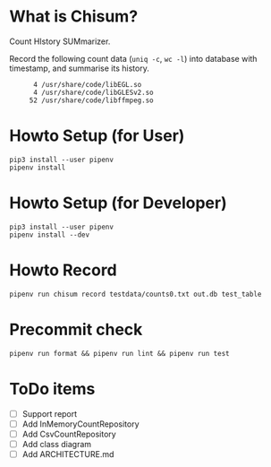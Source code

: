 # What is Chisum?
Count HIstory SUMmarizer.

Record the following count data (`uniq -c`, `wc -l`) into database with timestamp, and summarise its history.

```
      4 /usr/share/code/libEGL.so
      4 /usr/share/code/libGLESv2.so
     52 /usr/share/code/libffmpeg.so
```

# Howto Setup (for User)

```
pip3 install --user pipenv
pipenv install
```

# Howto Setup (for Developer)

```
pip3 install --user pipenv
pipenv install --dev
```

# Howto Record

```
pipenv run chisum record testdata/counts0.txt out.db test_table
```

# Precommit check

```
pipenv run format && pipenv run lint && pipenv run test
```

# ToDo items

- [ ] Support report
- [ ] Add InMemoryCountRepository
- [ ] Add CsvCountRepository
- [ ] Add class diagram
- [ ] Add ARCHITECTURE.md
